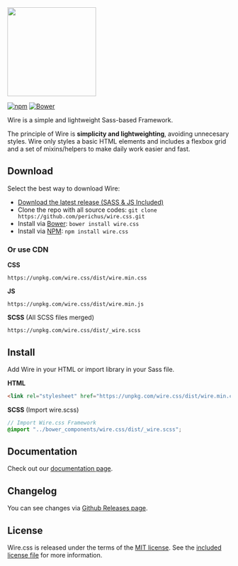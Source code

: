 <img src="https://dl.dropboxusercontent.com/u/2262085/wire-text.svg" width="200">

[![npm](https://img.shields.io/npm/v/wire.css.svg?style=flat-square)](https://www.npmjs.com/package/wire.css) [![Bower](https://img.shields.io/bower/v/wire.css.svg?style=flat-square)](https://github.com/perichus/wire.css)

Wire is a simple and lightweight Sass-based Framework.

The principle of Wire is **simplicity and lightweighting**, avoiding unnecesary styles. Wire only styles a basic HTML elements and includes a flexbox grid and a set of mixins/helpers to make daily work easier and fast.

## Download

Select the best way to download Wire:

- [Download the latest release (SASS & JS Included)](https://github.com/perichus/wire.css/releases/latest)
- Clone the repo with all source codes: `git clone https://github.com/perichus/wire.css.git`
- Install via [Bower](http://bower.io/): `bower install wire.css`
- Install via [NPM](https://www.npmjs.com/): `npm install wire.css`

### Or use CDN

**CSS**

```
https://unpkg.com/wire.css/dist/wire.min.css
```

**JS**

```
https://unpkg.com/wire.css/dist/wire.min.js
```

**SCSS** (All SCSS files merged)

```
https://unpkg.com/wire.css/dist/_wire.scss
```

## Install

Add Wire in your HTML or import library in your Sass file.

**HTML**

```html
<link rel="stylesheet" href="https://unpkg.com/wire.css/dist/wire.min.css" type="text/css">
```

**SCSS** (Import wire.scss)

```scss
// Import Wire.css Framework
@import "../bower_components/wire.css/dist/_wire.scss";
```


## Documentation

Check out our [documentation page](http://wirecss.com/docs).

## Changelog

You can see changes via [Github Releases page](https://github.com/perichus/wire.css/releases).

## License

Wire.css is released under the terms of the [MIT license](http://opensource.org/licenses/MIT). See the [included license file](https://github.com/perichus/wire.css/blob/master/LICENSE) for more information.
